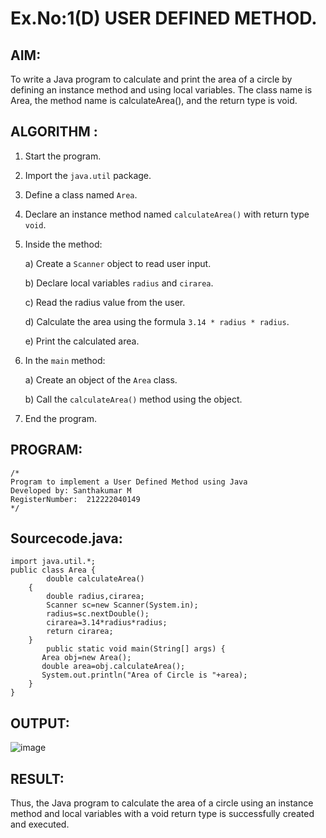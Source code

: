 # Ex.No:1(D) USER DEFINED METHOD.

## AIM:
To write a Java program to calculate and print the area of a circle by defining an instance method and using local variables. The class name is Area, the method name is calculateArea(), and the return type is void.

## ALGORITHM :
1. Start the program.

2. Import the `java.util` package.

3. Define a class named `Area`.

4. Declare an instance method named `calculateArea()` with return type `void`.

5. Inside the method:
   
   a) Create a `Scanner` object to read user input.
   
   b) Declare local variables `radius` and `cirarea`.
   
   c) Read the radius value from the user.
   
   d) Calculate the area using the formula `3.14 * radius * radius`.
   
   e) Print the calculated area.

6. In the `main` method:
   
   a) Create an object of the `Area` class.
   
   b) Call the `calculateArea()` method using the object.

7. End the program.





## PROGRAM:
 ```
/*
Program to implement a User Defined Method using Java
Developed by: Santhakumar M
RegisterNumber:  212222040149
*/
```

## Sourcecode.java:
```   
import java.util.*;
public class Area {
        double calculateArea()
    {
        double radius,cirarea;
        Scanner sc=new Scanner(System.in);
        radius=sc.nextDouble();
        cirarea=3.14*radius*radius;
        return cirarea;
    }
        public static void main(String[] args) {
       Area obj=new Area();
       double area=obj.calculateArea();
       System.out.println("Area of Circle is "+area);
    }
}
```
## OUTPUT:
![image](https://github.com/user-attachments/assets/ed252e49-6612-47ca-b513-113432021f3c)

## RESULT:
Thus, the Java program to calculate the area of a circle using an instance method and local variables with a void return type is successfully created and executed.
